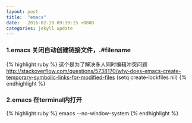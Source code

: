 ```yaml
---
layout: post
title:  "emacs"
date:   2016-02-18 09:30:15 +0800
categories: jekyll update
---
```


### 1.emacs 关闭自动创建链接文件，.#filename
{% highlight ruby %}
这个是为了解决多人同时编辑冲突问题
http://stackoverflow.com/questions/5738170/why-does-emacs-create-temporary-symbolic-links-for-modified-files
(setq create-lockfiles nil)
{% endhighlight %}

### 2.emacs 在terminal内打开
{% highlight ruby %}
emacs --no-window-system
{% endhighlight %}

